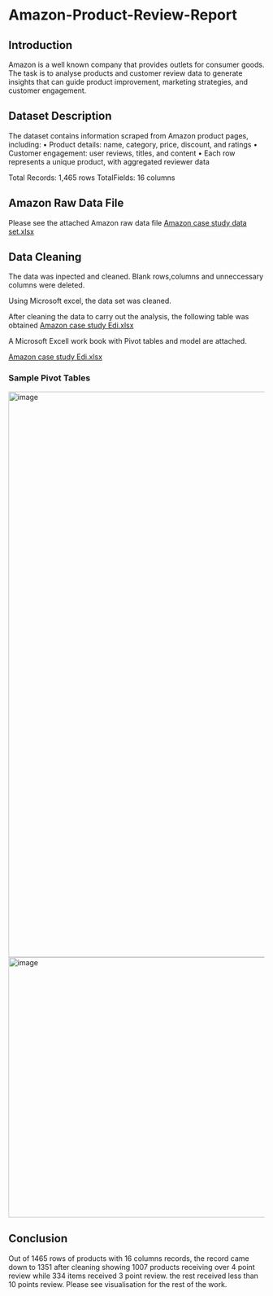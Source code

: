 # Amazon-Product-Review-Report
## Introduction
Amazon is a well known company that provides outlets for consumer goods.
The task is to analyse products and customer review data to generate insights that can
guide product improvement, marketing strategies, and customer engagement.
## Dataset Description
The dataset contains information scraped from Amazon product pages, including:
• Product details: name, category, price, discount, and ratings
• Customer engagement: user reviews, titles, and content
• Each row represents a unique product, with aggregated reviewer data

Total Records: 1,465 rows
TotalFields: 16 columns

## Amazon Raw Data File 
Please see the attached Amazon raw data file [Amazon case study data set.xlsx](https://github.com/user-attachments/files/21567982/Amazon.case.study.data.set.xlsx)

## Data Cleaning
The data was inpected and cleaned. Blank rows,columns and unneccessary columns were deleted.

 Using Microsoft excel, the data set was cleaned.
 
After cleaning the data to carry out the analysis, the following table was obtained [Amazon case study Edi.xlsx](https://github.com/user-attachments/files/21323162/Amazon.case.study.Edi.xlsx)


A Microsoft Excell work book with Pivot tables and model are attached.

[Amazon case study Edi.xlsx](https://github.com/user-attachments/files/21568093/Amazon.case.study.Edi.xlsx)

### Sample Pivot Tables
<img width="1898" height="1111" alt="image" src="https://github.com/user-attachments/assets/f572b8f9-7e78-48bd-b115-5b359a00c835" />
												
		
<img width="1125" height="511" alt="image" src="https://github.com/user-attachments/assets/14607e50-0b68-48a6-bf66-96f6d8dd14c0" />
												
												
## Conclusion
Out of 1465 rows of products with 16 columns records, the record came down to 1351 after cleaning showing 1007 products receiving over 4 point review while 334 items received 3 point review. the rest received less than 10 points review.
Please see visualisation for the rest of the work.


